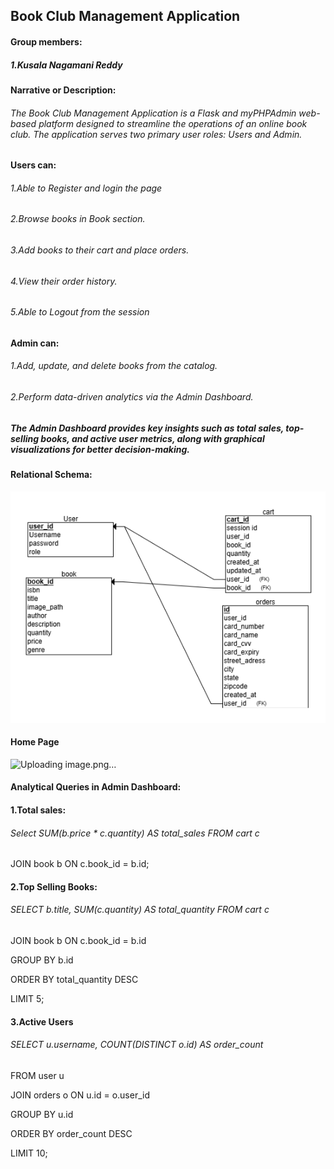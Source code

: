 ## Book Club Management Application

#### Group members:
##### 1.Kusala Nagamani Reddy

#### Narrative or Description:
###### The Book Club Management Application is a Flask and myPHPAdmin web-based platform designed to streamline the operations of an online book club. The application serves two primary user roles: Users and Admin.

#### Users can: 
###### 1.Able to Register and login the page
###### 2.Browse  books in Book section.
###### 3.Add books to their cart and place orders.
###### 4.View their order history.
###### 5.Able to Logout from the session

#### Admin can:
###### 1.Add, update, and delete books from the catalog.
###### 2.Perform data-driven analytics via the Admin Dashboard.

##### The Admin Dashboard provides key insights such as total sales, top-selling books, and active user metrics, along with graphical visualizations for better decision-making.

 
#### Relational Schema: 

![Relational Schema](relational.png)

#### Home Page
![Uploading image.png…]()


#### Analytical Queries in Admin Dashboard:

#### 1.Total sales:
###### Select SUM(b.price * c.quantity) AS total_sales FROM cart c 
JOIN book b ON c.book_id = b.id;

#### 2.Top Selling Books:
###### SELECT b.title, SUM(c.quantity) AS total_quantity FROM cart c 
JOIN book b ON c.book_id = b.id

GROUP BY b.id

ORDER BY total_quantity DESC

LIMIT 5;

#### 3.Active Users
###### SELECT u.username, COUNT(DISTINCT o.id) AS order_count

FROM user u

JOIN orders o ON u.id = o.user_id

GROUP BY u.id

ORDER BY order_count DESC

LIMIT 10;




